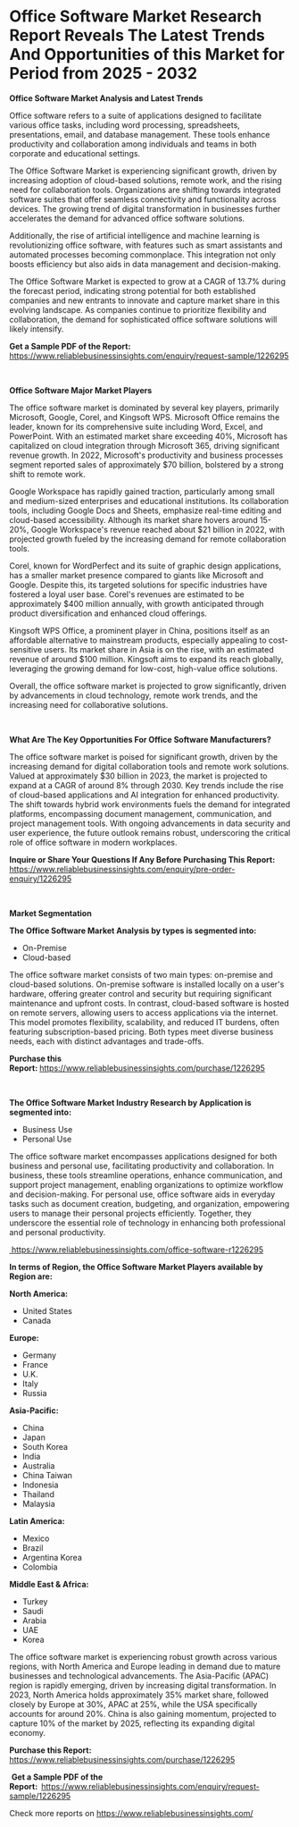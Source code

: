 <p><h1>Office Software Market Research Report Reveals The Latest Trends And Opportunities of this Market for Period from 2025 - 2032</h1></p><p><strong>Office Software Market Analysis and Latest Trends</strong></p>
<p><p>Office software refers to a suite of applications designed to facilitate various office tasks, including word processing, spreadsheets, presentations, email, and database management. These tools enhance productivity and collaboration among individuals and teams in both corporate and educational settings. </p><p>The Office Software Market is experiencing significant growth, driven by increasing adoption of cloud-based solutions, remote work, and the rising need for collaboration tools. Organizations are shifting towards integrated software suites that offer seamless connectivity and functionality across devices. The growing trend of digital transformation in businesses further accelerates the demand for advanced office software solutions.</p><p>Additionally, the rise of artificial intelligence and machine learning is revolutionizing office software, with features such as smart assistants and automated processes becoming commonplace. This integration not only boosts efficiency but also aids in data management and decision-making.</p><p>The Office Software Market is expected to grow at a CAGR of 13.7% during the forecast period, indicating strong potential for both established companies and new entrants to innovate and capture market share in this evolving landscape. As companies continue to prioritize flexibility and collaboration, the demand for sophisticated office software solutions will likely intensify.</p></p>
<p><strong>Get a Sample PDF of the Report:&nbsp;</strong> <a href="https://www.reliablebusinessinsights.com/enquiry/request-sample/1226295?utm_campaign=2735&utm_medium=2&utm_source=Github&utm_content=ia&utm_term=09032025&utm_id=office-software">https://www.reliablebusinessinsights.com/enquiry/request-sample/1226295</a></p>
<p>&nbsp;</p>
<p><strong>Office Software Major Market Players</strong></p>
<p><p>The office software market is dominated by several key players, primarily Microsoft, Google, Corel, and Kingsoft WPS. Microsoft Office remains the leader, known for its comprehensive suite including Word, Excel, and PowerPoint. With an estimated market share exceeding 40%, Microsoft has capitalized on cloud integration through Microsoft 365, driving significant revenue growth. In 2022, Microsoft's productivity and business processes segment reported sales of approximately $70 billion, bolstered by a strong shift to remote work.</p><p>Google Workspace has rapidly gained traction, particularly among small and medium-sized enterprises and educational institutions. Its collaboration tools, including Google Docs and Sheets, emphasize real-time editing and cloud-based accessibility. Although its market share hovers around 15-20%, Google Workspace's revenue reached about $21 billion in 2022, with projected growth fueled by the increasing demand for remote collaboration tools.</p><p>Corel, known for WordPerfect and its suite of graphic design applications, has a smaller market presence compared to giants like Microsoft and Google. Despite this, its targeted solutions for specific industries have fostered a loyal user base. Corel's revenues are estimated to be approximately $400 million annually, with growth anticipated through product diversification and enhanced cloud offerings.</p><p>Kingsoft WPS Office, a prominent player in China, positions itself as an affordable alternative to mainstream products, especially appealing to cost-sensitive users. Its market share in Asia is on the rise, with an estimated revenue of around $100 million. Kingsoft aims to expand its reach globally, leveraging the growing demand for low-cost, high-value office solutions.</p><p>Overall, the office software market is projected to grow significantly, driven by advancements in cloud technology, remote work trends, and the increasing need for collaborative solutions.</p></p>
<p>&nbsp;</p>
<p><strong>What Are The Key Opportunities For Office Software Manufacturers?</strong></p>
<p><p>The office software market is poised for significant growth, driven by the increasing demand for digital collaboration tools and remote work solutions. Valued at approximately $30 billion in 2023, the market is projected to expand at a CAGR of around 8% through 2030. Key trends include the rise of cloud-based applications and AI integration for enhanced productivity. The shift towards hybrid work environments fuels the demand for integrated platforms, encompassing document management, communication, and project management tools. With ongoing advancements in data security and user experience, the future outlook remains robust, underscoring the critical role of office software in modern workplaces.</p></p>
<p><strong>Inquire or Share Your Questions If Any Before Purchasing This Report:</strong> <a href="https://www.reliablebusinessinsights.com/enquiry/pre-order-enquiry/1226295?utm_campaign=2735&utm_medium=2&utm_source=Github&utm_content=ia&utm_term=09032025&utm_id=office-software">https://www.reliablebusinessinsights.com/enquiry/pre-order-enquiry/1226295</a></p>
<p>&nbsp;</p>
<p><strong>Market Segmentation</strong></p>
<p><strong>The Office Software Market Analysis by types is segmented into:</strong></p>
<p><ul><li>On-Premise</li><li>Cloud-based</li></ul></p>
<p><p>The office software market consists of two main types: on-premise and cloud-based solutions. On-premise software is installed locally on a user's hardware, offering greater control and security but requiring significant maintenance and upfront costs. In contrast, cloud-based software is hosted on remote servers, allowing users to access applications via the internet. This model promotes flexibility, scalability, and reduced IT burdens, often featuring subscription-based pricing. Both types meet diverse business needs, each with distinct advantages and trade-offs.</p></p>
<p><strong>Purchase this Report:&nbsp;</strong><a href="https://www.reliablebusinessinsights.com/purchase/1226295?utm_campaign=2735&utm_medium=2&utm_source=Github&utm_content=ia&utm_term=09032025&utm_id=office-software">https://www.reliablebusinessinsights.com/purchase/1226295</a></p>
<p>&nbsp;</p>
<p><strong>The Office Software Market Industry Research by Application is segmented into:</strong></p>
<p><ul><li>Business Use</li><li>Personal Use</li></ul></p>
<p><p>The office software market encompasses applications designed for both business and personal use, facilitating productivity and collaboration. In business, these tools streamline operations, enhance communication, and support project management, enabling organizations to optimize workflow and decision-making. For personal use, office software aids in everyday tasks such as document creation, budgeting, and organization, empowering users to manage their personal projects efficiently. Together, they underscore the essential role of technology in enhancing both professional and personal productivity.</p></p>
<p><a href="https://www.reliablebusinessinsights.com/office-software-r1226295?utm_campaign=2735&utm_medium=2&utm_source=Github&utm_content=ia&utm_term=09032025&utm_id=office-software">&nbsp;https://www.reliablebusinessinsights.com/office-software-r1226295</a></p>
<p><strong>In terms of Region, the Office Software Market Players available by Region are:</strong></p>
<p>
    <p> <strong> North America: </strong>
        <ul>
            <li>United States</li>
            <li>Canada</li>
        </ul>
        </p> 
    <p> <strong> Europe: </strong>
        <ul>
            <li>Germany</li>
            <li>France</li>
            <li>U.K.</li>
            <li>Italy</li>
            <li>Russia</li>
        </ul>
        </p> 
    <p> <strong> Asia-Pacific: </strong>
        <ul>
            <li>China</li>
            <li>Japan</li>
            <li>South Korea</li>
            <li>India</li>
            <li>Australia</li>
            <li>China Taiwan</li>
            <li>Indonesia</li>
            <li>Thailand</li>
            <li>Malaysia</li>
        </ul>
        </p> 
    <p> <strong> Latin America: </strong>
        <ul>
            <li>Mexico</li>
            <li>Brazil</li>
            <li>Argentina Korea</li>
            <li>Colombia</li>
        </ul>
        </p> 
    <p> <strong> Middle East & Africa: </strong>
        <ul>
            <li>Turkey</li>
            <li>Saudi</li>
            <li>Arabia</li>
            <li>UAE</li>
            <li>Korea</li>
        </ul>
    </p>
    </p>
<p><p>The office software market is experiencing robust growth across various regions, with North America and Europe leading in demand due to mature businesses and technological advancements. The Asia-Pacific (APAC) region is rapidly emerging, driven by increasing digital transformation. In 2023, North America holds approximately 35% market share, followed closely by Europe at 30%, APAC at 25%, while the USA specifically accounts for around 20%. China is also gaining momentum, projected to capture 10% of the market by 2025, reflecting its expanding digital economy.</p></p>
<p><strong>Purchase this Report: </strong><a href="https://www.reliablebusinessinsights.com/purchase/1226295?utm_campaign=2735&utm_medium=2&utm_source=Github&utm_content=ia&utm_term=09032025&utm_id=office-software">https://www.reliablebusinessinsights.com/purchase/1226295</a></p>
<p>&nbsp;<strong>Get a Sample PDF of the Report:&nbsp;&nbsp;</strong><a href="https://www.reliablebusinessinsights.com/enquiry/request-sample/1226295?utm_campaign=2735&utm_medium=2&utm_source=Github&utm_content=ia&utm_term=09032025&utm_id=office-software">https://www.reliablebusinessinsights.com/enquiry/request-sample/1226295</a></p>
<p><strong></strong></p>
<p>Check more reports on <a href="https://www.reliablebusinessinsights.com/?utm_campaign=2735&utm_medium=2&utm_source=Github&utm_content=ia&utm_term=09032025&utm_id=office-software">https://www.reliablebusinessinsights.com/</a></p>